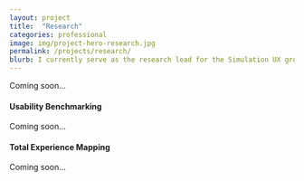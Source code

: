 ```yaml
---
layout: project
title:  "Research"
categories: professional
image: img/project-hero-research.jpg
permalink: /projects/research/
blurb: I currently serve as the research lead for the Simulation UX group. I have experience leading targeted usability studies, product usability benchmarks, end-to-end experience studies, heuristic evaluations, and focus groups.
---
```

Coming soon...

#### Usability Benchmarking

Coming soon...

#### Total Experience Mapping

Coming soon...
